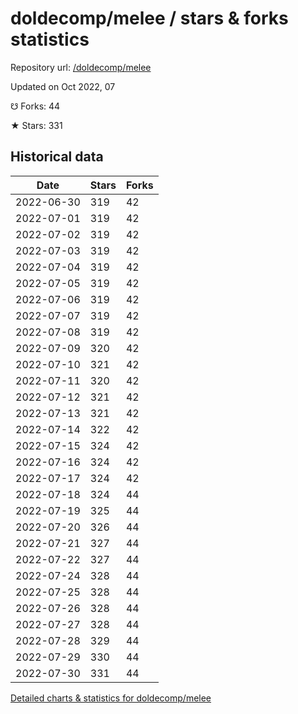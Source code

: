 # doldecomp/melee / stars & forks statistics

Repository url: [/doldecomp/melee](https://github.com/doldecomp/melee)

Updated on Oct 2022, 07

☋ Forks: 44

★ Stars: 331

## Historical data
| Date | Stars | Forks |
|------|-------|-------|
| 2022-06-30 | 319 | 42 | 
| 2022-07-01 | 319 | 42 | 
| 2022-07-02 | 319 | 42 | 
| 2022-07-03 | 319 | 42 | 
| 2022-07-04 | 319 | 42 | 
| 2022-07-05 | 319 | 42 | 
| 2022-07-06 | 319 | 42 | 
| 2022-07-07 | 319 | 42 | 
| 2022-07-08 | 319 | 42 | 
| 2022-07-09 | 320 | 42 | 
| 2022-07-10 | 321 | 42 | 
| 2022-07-11 | 320 | 42 | 
| 2022-07-12 | 321 | 42 | 
| 2022-07-13 | 321 | 42 | 
| 2022-07-14 | 322 | 42 | 
| 2022-07-15 | 324 | 42 | 
| 2022-07-16 | 324 | 42 | 
| 2022-07-17 | 324 | 42 | 
| 2022-07-18 | 324 | 44 | 
| 2022-07-19 | 325 | 44 | 
| 2022-07-20 | 326 | 44 | 
| 2022-07-21 | 327 | 44 | 
| 2022-07-22 | 327 | 44 | 
| 2022-07-24 | 328 | 44 | 
| 2022-07-25 | 328 | 44 | 
| 2022-07-26 | 328 | 44 | 
| 2022-07-27 | 328 | 44 | 
| 2022-07-28 | 329 | 44 | 
| 2022-07-29 | 330 | 44 | 
| 2022-07-30 | 331 | 44 | 


[Detailed charts & statistics for doldecomp/melee](https://reviewgithub.com/rep/doldecomp/melee)
